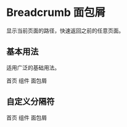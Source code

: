 # Breadcrumb 面包屑

显示当前页面的路径，快速返回之前的任意页面。

## 基本用法

适用广泛的基础用法。

<fox-breadcrumb>
<fox-breadcrumb-item to="name">首页</fox-breadcrumb-item>
<fox-breadcrumb-item to="age">组件</fox-breadcrumb-item>
<fox-breadcrumb-item>面包屑</fox-breadcrumb-item>
</fox-breadcrumb>

## 自定义分隔符

<fox-breadcrumb separator="/">
<fox-breadcrumb-item to="name">首页</fox-breadcrumb-item>
<fox-breadcrumb-item to="age">组件</fox-breadcrumb-item>
<fox-breadcrumb-item>面包屑</fox-breadcrumb-item>
</fox-breadcrumb>
